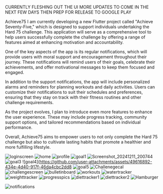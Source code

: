 CURRENTLY FLESHING OUT THE UI MORE UPDATES TO COME IN THE NEXT FEW DAYS THEN PREP FOR RELEASE TO GOOGLE PLAY



Achieve75
I am currently developing a new Flutter project called "Achieve Seventy-Five," which is designed to support individuals undertaking the Hard 75 challenge. This application will serve as a comprehensive tool to help users successfully complete the challenge by offering a range of features aimed at enhancing motivation and accountability.

One of the key aspects of the app is its regular notifications, which will provide users with moral support and encouragement throughout their journey. These notifications will remind users of their goals, celebrate their achievements, and offer motivational messages to keep them focused and engaged.

In addition to the support notifications, the app will include personalized alarms and reminders for planning workouts and daily activities. Users can customize their notifications to suit their schedules and preferences, ensuring that they stay on track with their fitness routines and other challenge requirements.

As the project evolves, I plan to introduce even more features to enhance the user experience. These may include progress tracking, community support options, and tailored recommendations based on individual performance.

Overall, Achieve75 aims to empower users to not only complete the Hard 75 challenge but also to cultivate lasting habits that promote a healthier and more fulfilling lifestyle.


![loginscreen](https://github.com/user-attachments/assets/8968a700-8c20-4a98-a50f-cff05f779568)
![home](https://github.com/user-attachments/assets/eaf9096d-b71b-4850-b258-c063db4926f5)
![profile](https://github.com/user-attachments/assets/6fcaa259-29ad-4fd0-b525-fab3cceb85ee)
![goal1](https://github.com/user-attachments/assets/9e3270b1-eb45-4b3c-825b-bc24a057ead8)
![Screenshot_20241211_200744](https://github.com/user-attachments/assets/64fd0cfc-65b0-4b5a-9a7d-b803e7fa9d8f)
![goal3](https://github.com/user-attachments/assets/0158bc39-5750-469b-94f5-85e868a35f9c)
![goal4](https://github.com/user-attachments/assets/49616892-434e-4d40-917f-46da4cbc2dd8
![goal5](https://github.com/user-attachments/assets/e22ecb68-5e0c-4ac3-86c0-1941701db30c)
![Challenegecal](https://github.com/user-attachments/assets/32efb363-a4f9-4db6-b8b5-42b7d4b93e99)
![challengescreen](https://github.com/user-attachments/assets/8151223b-4f05-41e7-bcd4-df200bae2369)
![bulletinboard](https://github.com/user-attachments/assets/84fdc177-8bb4-4343-9f2f-2d7c9fd32de8)
![workouts](https://github.com/user-attachments/assets/225791a4-b3fb-4467-9fb2-d28b0ccadaf2)
![watertracker](https://github.com/user-attachments/assets/7771442b-1332-4ddd-9273-5b176563e317)
![weighttracker](https://github.com/user-attachments/assets/c7e3b104-ce35-4a56-a744-70ae3ca3f40a)
![progresspics](https://github.com/user-attachments/assets/9cc6e6ae-5c0f-48e8-90c3-e4f474078ec7)
![diettracker1](https://github.com/user-attachments/assets/a896af9f-6350-4e22-baad-50b93af3938e)
![diettracker2](https://github.com/user-attachments/assets/ce11815c-79e4-42c9-a1c1-657f26f623b4)
![Hamburger](https://github.com/user-attachments/assets/68a3b499-5665-4115-8878-9de8bf27606c)
















![notifications ](https://github.com/user-attachments/assets/2d52cb5a-5bf0-49a1-a138-3abaa42833b7)




